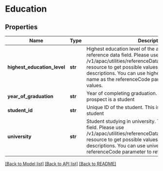 # Education

## Properties
Name | Type | Description | Notes
------------ | ------------- | ------------- | -------------
**highest_education_level** | **str** | Highest education level of the applicant. This is a reference data field. Please use /v1/apac/utilities/referenceData/{highestEducationLevel} resource to get possible values of this field with descriptions. You can use highestEducationLevel field name as the referenceCode parameter to retrieve the values. | [optional] 
**year_of_graduation** | **str** | Year of completing graduation. This is required if prospect is a student | [optional] 
**student_id** | **str** | Unique ID of the student. This is required if prospect is a student | [optional] 
**university** | **str** | Student studying in university. This is a reference data field. Please use /v1/apac/utilities/referenceData/{universityCode} resource to get possible values of this field with descriptions. You can use university field name as the referenceCode parameter to retrieve the values. | [optional] 

[[Back to Model list]](../README.md#documentation-for-models) [[Back to API list]](../README.md#documentation-for-api-endpoints) [[Back to README]](../README.md)

